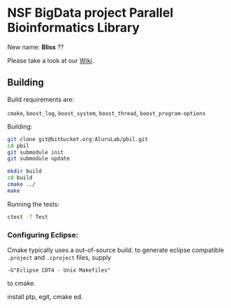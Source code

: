# NSF BigData project Parallel Bioinformatics Library

New name: **Bliss** ??

Please take a look at our [Wiki](https://bitbucket.org/AluruLab/pbil/wiki/Home).

## Building

Build requirements are:

`cmake`, `boost_log`, `boost_system`, `boost_thread`, `boost_program-options`


Building:

```sh
git clone git@bitbucket.org:AluruLab/pbil.git
cd pbil
git submodule init
git submodule update

mkdir build
cd build
cmake ../
make
```

Running the tests:

```sh
ctest -T Test
```


### Configuring Eclipse:

Cmake typically uses a out-of-source build.  to generate eclipse compatible `.project` and `.cproject` files, supply
```
-G"Eclipse CDT4 - Unix Makefiles"
```
to cmake.

install ptp, egit, cmake ed.

